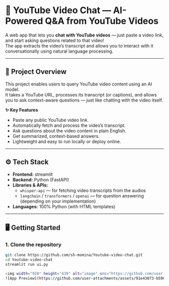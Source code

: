 # 🎥 YouTube Video Chat — AI-Powered Q&A from YouTube Videos  

A web app that lets you **chat with YouTube videos** — just paste a video link, and start asking questions related to that video!  
The app extracts the video’s transcript and allows you to interact with it conversationally using natural language processing.  

---

## 🧩 Project Overview

This project enables users to query YouTube video content using an AI model.  
It takes a YouTube URL, processes its transcript (or captions), and allows you to ask context-aware questions — just like chatting with the video itself.

**✨ Key Features**
- Paste any public YouTube video link.  
- Automatically fetch and process the video’s transcript.  
- Ask questions about the video content in plain English.  
- Get summarized, context-based answers.  
- Lightweight and easy to run locally or deploy online.  

---

## ⚙️ Tech Stack

- **Frontend:** streamlit  
- **Backend:** Python (FastAPI)  
- **Libraries & APIs:**
  - `whisper-api` — for fetching video transcripts from the audios   
  - `langchain` / `transformers` / `openai` — for question answering (depending on your implementation) 
- **Languages:** 100% Python (with HTML templates)

---

## 🖥️ Getting Started

### 1. Clone the repository  
```bash
git clone https://github.com/sh-momina/Youtube-video-chat.git
cd Youtube-video-chat
streamlit run ui.py

<img width="920" height="439" alt="image" src="https://github.com/user-attachments/assets/91e43073-b596-4b91-bb65-c3304747f48d" />
![App Preview](https://github.com/user-attachments/assets/91e43073-b596-4b91-bb65-c3304747f48d)
